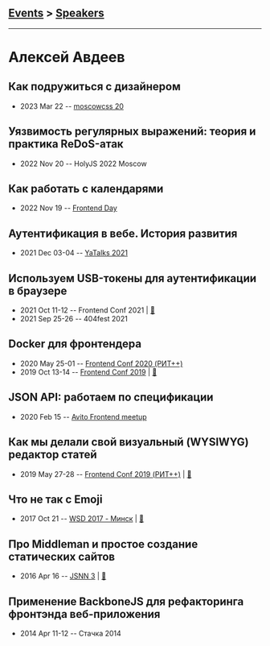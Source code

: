 ## [Events](../README.md) > [Speakers](../speakers.md)
---

# Алексей Авдеев

## Как подружиться с дизайнером
- 2023 Mar 22 -- [moscowcss 20](https://www.youtube.com/watch?v=dhjDOhQHnuA&t=5205s)    
## Уязвимость регулярных выражений: теория и практика ReDoS-атак
- 2022 Nov 20 -- HolyJS 2022 Moscow    
## Как работать с календарями
- 2022 Nov 19 -- [Frontend Day](https://www.youtube.com/watch?v=WIs74Quvqjg&t=9794s)    
## Аутентификация в вебе. История развития
- 2021 Dec 03-04 -- [YaTalks 2021](https://youtu.be/amlPrfUWTqo)    
## Используем USB-токены для аутентификации в браузере
- 2021 Oct 11-12 -- Frontend Conf 2021  | [:notebook:](https://drive.google.com/file/d/1Y5qM1fBxarJpQCOCVEIkPi6mTEBOReRX/view)  
- 2021 Sep 25-26 -- 404fest 2021    
## Docker для фронтендера
- 2020 May 25-01 -- [Frontend Conf 2020 (РИТ++)](https://www.youtube.com/watch?v=twbn1tSlNQ0)    
- 2019 Oct 13-14 -- [Frontend Conf 2019](https://www.youtube.com/watch?v=SMM3bsYyFls)  | [:notebook:](http://alexey-avdeev.com/docker-for-front-end-developers/)  
## JSON API: работаем по спецификации
- 2020 Feb 15 -- [Avito Frontend meetup](https://youtu.be/JD3HLaLxUJ8)    
## Как мы делали свой визуальный (WYSIWYG) редактор статей
- 2019 May 27-28 -- [Frontend Conf 2019 (РИТ++)](https://www.youtube.com/watch?v=YIsbi5cMuQE)  | [:notebook:](http://alexey-avdeev.com/how-did-we-develop-a-visual-editor/)  
## Что не так с Emoji
- 2017 Oct 21 -- [WSD 2017 - Минск](https://www.youtube.com/watch?v=DUwZpLBSuiI)  | [:notebook:](https://wsd.events/2017/10/21/pres/whats-emoji/)  
## Про Middleman и простое создание статических сайтов
- 2016 Apr 16 -- [JSNN 3](https://youtu.be/zGsGS9rfriU)  | [:notebook:](https://www.slideshare.net/AlexeyAvdeev1/middleman-61006895)  
## Применение BackboneJS для рефакторинга фронтэнда веб-приложения
- 2014 Apr 11-12 -- Стачка 2014    
